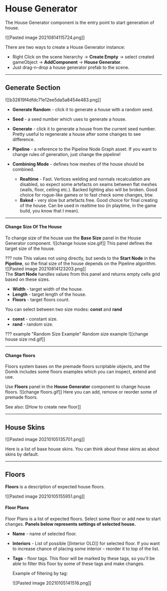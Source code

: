 # **House Generator**


The House Generator component is the entry point to start generation of house.

![[Pasted image 20210814115724.png]]


There are two ways to create a House Generator instance: 
- Right Click on the scene hierarchy -> **Create Empty** -> select created gameObject -> **AddComponent** -> **House Generator**.
- Just drag-n-drop a house generator prefab to the scene.

---

## Generate Section
![[b32819f4dfdc71e12ee5da5a8454e483.png]]

- **Generate Random** - click it to generate a house with a random seed.

- **Seed** - a seed number which uses to generate a house. 

- **Generate** - click it to generate a house from the current seed number. Pretty useful to regenerate a house after some changes to see difference.                    
- **Pipeline** - a reference to the Pipeline Node Graph asset. If you want to change rules of generation, just change the pipeline!
- **Combining Mode** - defines how meshes of the house should be combined.
   - **Realtime**  - Fast. Vertices welding and normals recalculation are disabled, so expect some artefacts on seams between flat meshes (walls, floor, ceiling etc.). Backed lighting also will be broken. Good choice for rogue-like games or to fast check some changes, btw.                                          
   - **Baked** - very slow but artefacts free. Good choice for final creating of the house. Can be used in realtime too (in playtime, in the game build, you know that I mean). 
  
---


#### **Change Size Of The House**
To change size of the house use the **Base Size** panel in the House Generator component.
![[change house size.gif]]
This panel defines the target size of the house. 

??? note
	This values not using directly, but sends to the **Start Node** in the **Pipeline**, so the final size of the house depends on the Pipeline algorithm.  
	![[Pasted image 20210814123203.png]]  
	The **Start Node** handles values from this panel and returns empty cells grid based on these sizes.

- **Width** - target width of the house.
- **Length** - target length of the house.
- **Floors** - target floors count.  

You can select between two size modes: **const** and **rand**

- **const** - constant size.
- **rand** - random size.


??? example "Random Size Example"
	Random size example
	![[change house size rnd.gif]]

---

#### **Change floors**


Floors system bases on the premade floors scriptable objects, and the Domik includes some floors examples which you can inspect, extend and use.

Use **Floors** panel in the **House Generator** component to change house floors.
![[change floors.gif]]
Here you can add, remove or reorder some of premade floors.

See also: [[How to create new floor]]

---

## House Skins

![[Pasted image 20210105135701.png]]

Here is a list of base house skins. 
You can think about these skins as about skins by default.

---

## Floors
**Floors** is a description of expected house floors.

![[Pasted image 20210105155951.png]]


#### Floor Plans
Floor Plans is a list of expected floors.
Select some floor or add new to start changes.
**Panels below represents settings of selected house.**

- **Name** - name of selected floor.
- **Interiors** - List of possible [[Interior OLD]] for selected floor. If you want to increase chance of placing some interior - reorder it to top of the list.
- **Tags** - floor tags. This floor will be marked by these tags, so you'll be able to filter this floor by some of these tags and make changes.
	
	Example of filtering by tag:
	
	![[Pasted image 20210105141516.png]]









